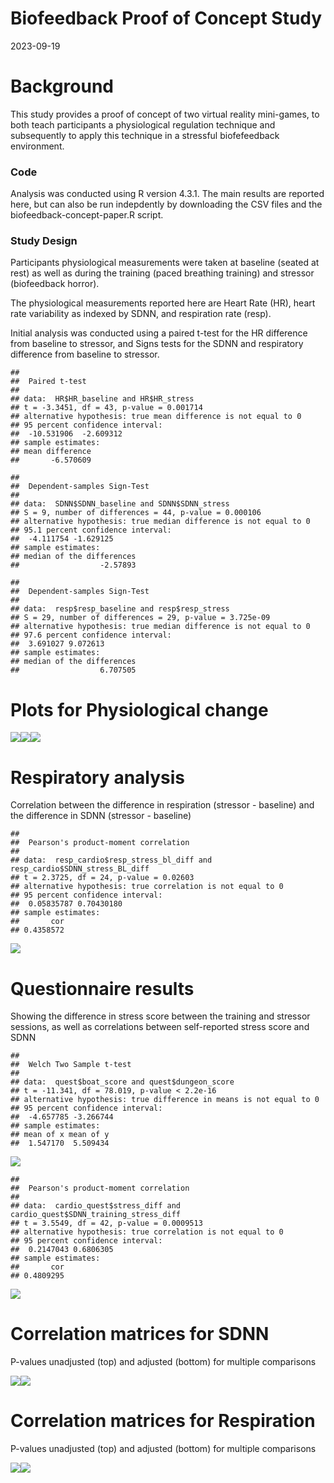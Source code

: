 Biofeedback Proof of Concept Study
================
2023-09-19

# Background

This study provides a proof of concept of two virtual reality
mini-games, to both teach participants a physiological regulation
technique and subsequently to apply this technique in a stressful
biofefeedback environment.

### Code

Analysis was conducted using R version 4.3.1. The main results are reported here, but can also be run indepdently by downloading the CSV files and the biofeedback-concept-paper.R script. 

### Study Design

Participants physiological measurements were taken at baseline (seated
at rest) as well as during the training (paced breathing training) and
stressor (biofeedback horror).

The physiological measurements reported here are Heart Rate (HR), heart
rate variability as indexed by SDNN, and respiration rate (resp).

Initial analysis was conducted using a paired t-test for the HR
difference from baseline to stressor, and Signs tests for the SDNN and
respiratory difference from baseline to stressor.

    ## 
    ##  Paired t-test
    ## 
    ## data:  HR$HR_baseline and HR$HR_stress
    ## t = -3.3451, df = 43, p-value = 0.001714
    ## alternative hypothesis: true mean difference is not equal to 0
    ## 95 percent confidence interval:
    ##  -10.531906  -2.609312
    ## sample estimates:
    ## mean difference 
    ##       -6.570609

    ## 
    ##  Dependent-samples Sign-Test
    ## 
    ## data:  SDNN$SDNN_baseline and SDNN$SDNN_stress
    ## S = 9, number of differences = 44, p-value = 0.000106
    ## alternative hypothesis: true median difference is not equal to 0
    ## 95.1 percent confidence interval:
    ##  -4.111754 -1.629125
    ## sample estimates:
    ## median of the differences 
    ##                  -2.57893

    ## 
    ##  Dependent-samples Sign-Test
    ## 
    ## data:  resp$resp_baseline and resp$resp_stress
    ## S = 29, number of differences = 29, p-value = 3.725e-09
    ## alternative hypothesis: true median difference is not equal to 0
    ## 97.6 percent confidence interval:
    ##  3.691027 9.072613
    ## sample estimates:
    ## median of the differences 
    ##                  6.707505

# Plots for Physiological change

![](biofeedback_concept_files/figure-gfm/unnamed-chunk-3-1.png)<!-- -->![](biofeedback_concept_files/figure-gfm/unnamed-chunk-3-2.png)<!-- -->![](biofeedback_concept_files/figure-gfm/unnamed-chunk-3-3.png)<!-- -->

# Respiratory analysis

Correlation between the difference in respiration (stressor - baseline)
and the difference in SDNN (stressor - baseline)

    ## 
    ##  Pearson's product-moment correlation
    ## 
    ## data:  resp_cardio$resp_stress_bl_diff and resp_cardio$SDNN_stress_BL_diff
    ## t = 2.3725, df = 24, p-value = 0.02603
    ## alternative hypothesis: true correlation is not equal to 0
    ## 95 percent confidence interval:
    ##  0.05835787 0.70430180
    ## sample estimates:
    ##       cor 
    ## 0.4358572

![](biofeedback_concept_files/figure-gfm/unnamed-chunk-4-1.png)<!-- -->

# Questionnaire results

Showing the difference in stress score between the training and stressor
sessions, as well as correlations between self-reported stress score and
SDNN

    ## 
    ##  Welch Two Sample t-test
    ## 
    ## data:  quest$boat_score and quest$dungeon_score
    ## t = -11.341, df = 78.019, p-value < 2.2e-16
    ## alternative hypothesis: true difference in means is not equal to 0
    ## 95 percent confidence interval:
    ##  -4.657785 -3.266744
    ## sample estimates:
    ## mean of x mean of y 
    ##  1.547170  5.509434

![](biofeedback_concept_files/figure-gfm/unnamed-chunk-5-1.png)<!-- -->

    ## 
    ##  Pearson's product-moment correlation
    ## 
    ## data:  cardio_quest$stress_diff and cardio_quest$SDNN_training_stress_diff
    ## t = 3.5549, df = 42, p-value = 0.0009513
    ## alternative hypothesis: true correlation is not equal to 0
    ## 95 percent confidence interval:
    ##  0.2147043 0.6806305
    ## sample estimates:
    ##       cor 
    ## 0.4809295

![](biofeedback_concept_files/figure-gfm/unnamed-chunk-5-2.png)<!-- -->

# Correlation matrices for SDNN

P-values unadjusted (top) and adjusted (bottom) for multiple comparisons

![](biofeedback_concept_files/figure-gfm/unnamed-chunk-6-1.png)<!-- -->![](biofeedback_concept_files/figure-gfm/unnamed-chunk-6-2.png)<!-- -->

# Correlation matrices for Respiration

P-values unadjusted (top) and adjusted (bottom) for multiple comparisons

![](biofeedback_concept_files/figure-gfm/unnamed-chunk-7-1.png)<!-- -->![](biofeedback_concept_files/figure-gfm/unnamed-chunk-7-2.png)<!-- -->
